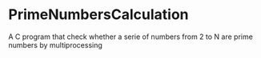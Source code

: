 # PrimeNumbersCalculation
A C program that check whether a serie of numbers from 2 to N are prime numbers by multiprocessing
